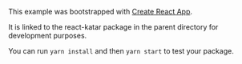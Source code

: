 This example was bootstrapped with [Create React App](https://github.com/facebook/create-react-app).

It is linked to the react-katar package in the parent directory for development purposes.

You can run `yarn install` and then `yarn start` to test your package.
